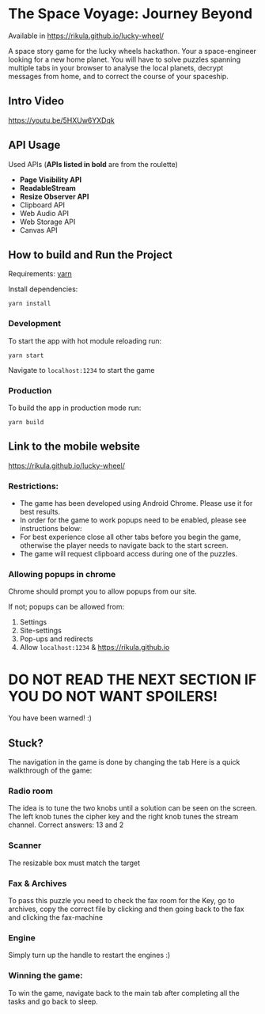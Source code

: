 # The Space Voyage: Journey Beyond

Available in https://rikula.github.io/lucky-wheel/

A space story game for the lucky wheels hackathon. Your a space-engineer looking for a new home planet. You will have to solve puzzles spanning multiple tabs in your browser to analyse the local planets, decrypt messages from home, and to correct the course of your spaceship.

## Intro Video

https://youtu.be/5HXUw6YXDqk

## API Usage

Used APIs (**APIs listed in bold** are from the roulette)

- **Page Visibility API**
- **ReadableStream**
- **Resize Observer API**
- Clipboard API
- Web Audio API
- Web Storage API
- Canvas API

## How to build and Run the Project

Requirements: [yarn](https://yarnpkg.com/)

Install dependencies:

```
yarn install
```

### Development

To start the app with hot module reloading run:

```
yarn start
```

Navigate to `localhost:1234` to start the game

### Production

To build the app in production mode run:

```
yarn build
```

## Link to the mobile website

https://rikula.github.io/lucky-wheel/

### Restrictions:
- The game has been developed using Android Chrome. Please use it for best results.
- In order for the game to work popups need to be enabled, please see instructions below:
- For best experience close all other tabs before you begin the game, otherwise
the player needs to navigate back to the start screen.
- The game will request clipboard access during one of the puzzles.

### Allowing popups in chrome

Chrome should prompt you to allow popups from our site. 

If not; popups can be allowed from:
1. Settings
2. Site-settings
3. Pop-ups and redirects
4. Allow `localhost:1234` & https://rikula.github.io

# DO NOT READ THE NEXT SECTION IF YOU DO NOT WANT SPOILERS! 
You have been warned! :)

## Stuck? 

The navigation in the game is done by changing the tab
Here is a quick walkthrough of the game:

### Radio room

The idea is to tune the two knobs until a solution can be seen on the screen.
The left knob tunes the cipher key and the right knob tunes the stream channel.
Correct answers: 13 and 2

### Scanner

The resizable box must match the target

### Fax & Archives

To pass this puzzle you need to check the fax room for the Key, go to archives, copy the correct file
by clicking and then going back to the fax and clicking the fax-machine

### Engine

Simply turn up the handle to restart the engines :)

### Winning the game:

To win the game, navigate back to the main tab after completing all the tasks and go back to sleep.
